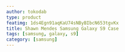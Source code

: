 ```yaml
---
author: tokodab
type: product
featimg: 1ds4Egn91aqKaU74sNByBIbcN653tgvKx
title: Shawn Mendes Samsung Galaxy S9 Case
tags: [samsung, galaxy, s9]
category: [samsung]
---
```


